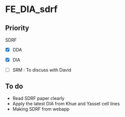 # FE_DIA_sdrf

## Priority

SDRF
- [x] DDA 
- [x] DIA 
- [ ] SRM : To discuss with David

 

## To do 
- Read SDRF paper clearly 
- Apply the latest DIA from Khue and Yasset cell lines 
- Making SDRF from webapp